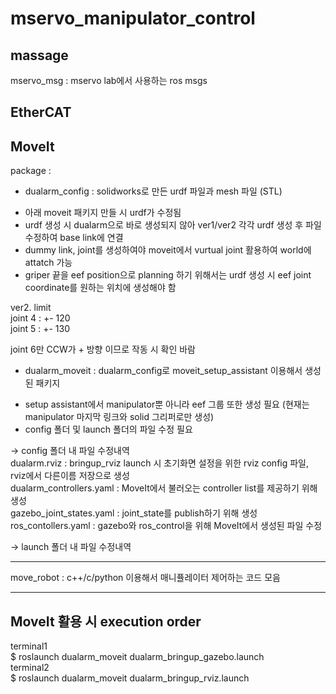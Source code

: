 # mservo_manipulator_control

## massage   
mservo_msg : mservo lab에서 사용하는 ros msgs   

## EtherCAT   


## MoveIt   

package :   
   
- dualarm_config : solidworks로 만든 urdf 파일과 mesh 파일 (STL)   

 * 아래 moveit 패키지 만들 시 urdf가 수정됨
 * urdf 생성 시 dualarm으로 바로 생성되지 않아 ver1/ver2 각각 urdf 생성 후 파일 수정하여 base link에 연결   
 * dummy link, joint를 생성하여야 moveit에서 vurtual joint 활용하여 world에 attatch 가능   
 * griper 끝을 eef position으로 planning 하기 위해서는 urdf 생성 시 eef joint coordinate를 원하는 위치에 생성해야 함   

     
ver2. limit   
joint 4 : +- 120   
joint 5 : +- 130   

joint 6만 CCW가 + 방향 이므로 작동 시 확인 바람   

- dualarm_moveit : dualarm_config로 moveit_setup_assistant 이용해서 생성된 패키지   

 * setup assistant에서 manipulator뿐 아니라 eef 그룹 또한 생성 필요 (현재는 manipulator 마지막 링크와 solid 그리퍼로만 생성)   
 * config 폴더 및 launch 폴더의 파일 수정 필요   
   
-> config 폴더 내 파일 수정내역   
dualarm.rviz : bringup_rviz launch 시 초기화면 설정을 위한 rviz config 파일, rviz에서 다른이름 저장으로 생성   
dualarm_controllers.yaml : MoveIt에서 불러오는 controller list를 제공하기 위해 생성   
gazebo_joint_states.yaml : joint_state를 publish하기 위해 생성   
ros_contollers.yaml : gazebo와 ros_control을 위해 MoveIt에서 생성된 파일 수정

-> launch 폴더 내 파일 수정내역

---------------------------------------------------------------------   

move_robot : c++/c/python 이용해서 매니퓰레이터 제어하는 코드 모음   

---------------------------------------------------------------------
## MoveIt 활용 시 execution order

terminal1   
$ roslaunch dualarm_moveit dualarm_bringup_gazebo.launch   
terminal2   
$ roslaunch dualarm_moveit dualarm_bringup_rviz.launch   

